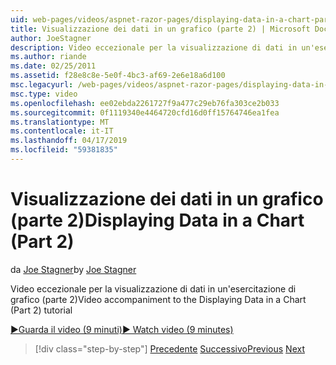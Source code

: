 ```yaml
---
uid: web-pages/videos/aspnet-razor-pages/displaying-data-in-a-chart-part-2
title: Visualizzazione dei dati in un grafico (parte 2) | Microsoft Docs
author: JoeStagner
description: Video eccezionale per la visualizzazione di dati in un'esercitazione di grafico (parte 2)
ms.author: riande
ms.date: 02/25/2011
ms.assetid: f28e8c8e-5e0f-4bc3-af69-2e6e18a6d100
msc.legacyurl: /web-pages/videos/aspnet-razor-pages/displaying-data-in-a-chart-part-2
msc.type: video
ms.openlocfilehash: ee02ebda2261727f9a477c29eb76fa303ce2b033
ms.sourcegitcommit: 0f1119340e4464720cfd16d0ff15764746ea1fea
ms.translationtype: MT
ms.contentlocale: it-IT
ms.lasthandoff: 04/17/2019
ms.locfileid: "59381835"
---
```

# <a name="displaying-data-in-a-chart-part-2"></a><span data-ttu-id="6f83d-103">Visualizzazione dei dati in un grafico (parte 2)</span><span class="sxs-lookup"><span data-stu-id="6f83d-103">Displaying Data in a Chart (Part 2)</span></span>

<span data-ttu-id="6f83d-104">da [Joe Stagner](https://github.com/JoeStagner)</span><span class="sxs-lookup"><span data-stu-id="6f83d-104">by [Joe Stagner](https://github.com/JoeStagner)</span></span>

<span data-ttu-id="6f83d-105">Video eccezionale per la visualizzazione di dati in un'esercitazione di grafico (parte 2)</span><span class="sxs-lookup"><span data-stu-id="6f83d-105">Video accompaniment to the Displaying Data in a Chart (Part 2) tutorial</span></span>

[<span data-ttu-id="6f83d-106">&#9654;Guarda il video (9 minuti)</span><span class="sxs-lookup"><span data-stu-id="6f83d-106">&#9654; Watch video (9 minutes)</span></span>](https://channel9.msdn.com/Blogs/ASP-NET-Site-Videos/displaying-data-in-a-chart-part-2)

> [!div class="step-by-step"]
> <span data-ttu-id="6f83d-107">[Precedente](displaying-data-in-a-chart-part-1.md)
> [Successivo](working-with-files.md)</span><span class="sxs-lookup"><span data-stu-id="6f83d-107">[Previous](displaying-data-in-a-chart-part-1.md)
[Next](working-with-files.md)</span></span>
